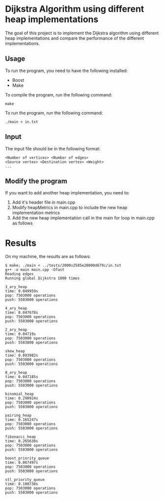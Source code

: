 # Dijkstra Algorithm using different heap implementations

The goal of this project is to implement the Dijkstra algorithm using different heap implementations and compare the performance of the different implementations.

## Usage

To run the program, you need to have the following installed:
- Boost
- Make

To compile the program, run the following command:
```
make
```

To run the program, run the following command:
```
./main < in.txt
```

## Input

The input file should be in the following format:
```
<Number of vertices> <Number of edges>
<Source vertex> <Destination vertex> <Weight>
...
```

## Modify the program

If you want to add another heap implementation, you need to:
1) Add it's header file in main.cpp
2) Modify heapMetrics in main.cpp to include the new heap implementation metrics
3) Add the new heap implementation call in the main for loop in main.cpp as follows

# Results

On my machine, the results are as follows:
```
$ make; ./main < ../tests/2000v2585e20000d679c/in.txt
g++ -o main main.cpp -Ofast
Reading edges
Running global Dijkstra 1000 times

3_ary_heap
time: 0.049959s
pop: 7503000 operations
push: 5503000 operations

4_ary_heap
time: 0.047678s
pop: 7503000 operations
push: 5503000 operations

2_ary_heap
time: 0.04719s
pop: 7503000 operations
push: 5503000 operations

skew_heap
time: 0.093982s
pop: 7503000 operations
push: 5503000 operations

8_ary_heap
time: 0.047185s
pop: 7503000 operations
push: 5503000 operations

binomial_heap
time: 0.290924s
pop: 7503000 operations
push: 5503000 operations

pairing_heap
time: 0.165247s
pop: 7503000 operations
push: 5503000 operations

fibonacci_heap
time: 0.265638s
pop: 7503000 operations
push: 5503000 operations

boost_priority_queue
time: 0.067497s
pop: 7503000 operations
push: 5503000 operations

stl_priority_queue
time: 0.100738s
pop: 7503000 operations
push: 5503000 operations
```